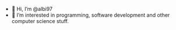 - 👋 Hi, I’m @albi97
- 👀 I’m interested in programming, software development and other computer science stuff.

<!---
albi97/albi97 is a ✨ special ✨ repository because its `README.md` (this file) appears on your GitHub profile.
You can click the Preview link to take a look at your changes.
--->
